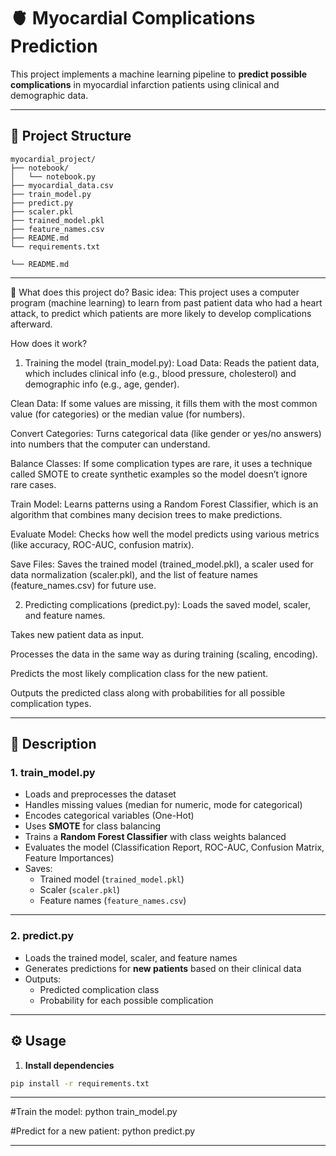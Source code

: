 # 🫀 Myocardial Complications Prediction

This project implements a machine learning pipeline to **predict possible complications** in myocardial infarction patients using clinical and demographic data.

---

## 📂 **Project Structure**

```
myocardial_project/ 
├── notebook/ 
│   └── notebook.py
├── myocardial_data.csv
├── train_model.py
├── predict.py
├── scaler.pkl
├── trained_model.pkl
├── feature_names.csv
├── README.md
└── requirements.txt

└── README.md              
```

---

🚀 What does this project do?
Basic idea:
This project uses a computer program (machine learning) to learn from past patient data who had a heart attack, to predict which patients are more likely to develop complications afterward.

How does it work?
1. Training the model (train_model.py):
Load Data: Reads the patient data, which includes clinical info (e.g., blood pressure, cholesterol) and demographic info (e.g., age, gender).

Clean Data: If some values are missing, it fills them with the most common value (for categories) or the median value (for numbers).

Convert Categories: Turns categorical data (like gender or yes/no answers) into numbers that the computer can understand.

Balance Classes: If some complication types are rare, it uses a technique called SMOTE to create synthetic examples so the model doesn’t ignore rare cases.

Train Model: Learns patterns using a Random Forest Classifier, which is an algorithm that combines many decision trees to make predictions.

Evaluate Model: Checks how well the model predicts using various metrics (like accuracy, ROC-AUC, confusion matrix).

Save Files: Saves the trained model (trained_model.pkl), a scaler used for data normalization (scaler.pkl), and the list of feature names (feature_names.csv) for future use.


2. Predicting complications (predict.py):
Loads the saved model, scaler, and feature names.

Takes new patient data as input.

Processes the data in the same way as during training (scaling, encoding).

Predicts the most likely complication class for the new patient.

Outputs the predicted class along with probabilities for all possible complication types.


---


## 🚀 **Description**

### 1. **train_model.py**

- Loads and preprocesses the dataset
- Handles missing values (median for numeric, mode for categorical)
- Encodes categorical variables (One-Hot)
- Uses **SMOTE** for class balancing
- Trains a **Random Forest Classifier** with class weights balanced
- Evaluates the model (Classification Report, ROC-AUC, Confusion Matrix, Feature Importances)
- Saves:
  - Trained model (`trained_model.pkl`)
  - Scaler (`scaler.pkl`)
  - Feature names (`feature_names.csv`)

---

### 2. **predict.py**

- Loads the trained model, scaler, and feature names
- Generates predictions for **new patients** based on their clinical data
- Outputs:
  - Predicted complication class
  - Probability for each possible complication

---

## ⚙️ **Usage**

1. **Install dependencies**

```bash
pip install -r requirements.txt
```
---

#Train the model:
python train_model.py

#Predict for a new patient:
python predict.py

---





